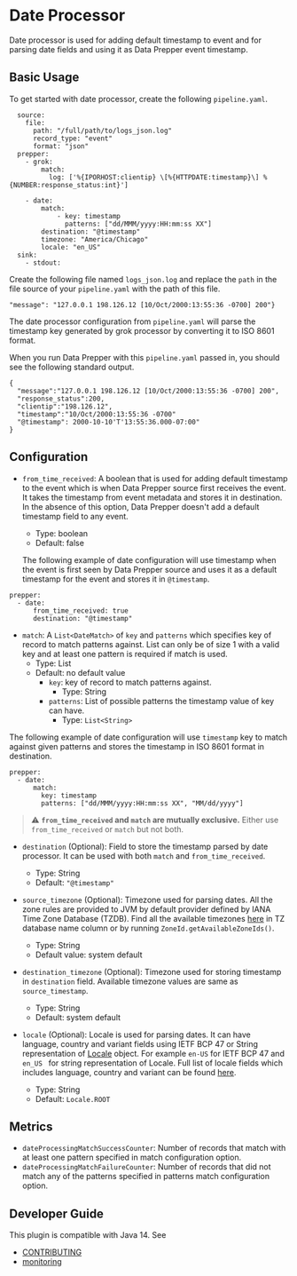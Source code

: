 # Date Processor

Date processor is used for adding default timestamp to event and for parsing date fields and using it as Data Prepper event timestamp.

## Basic Usage
To get started with date processor, create the following `pipeline.yaml`.

```
  source:
    file:
      path: "/full/path/to/logs_json.log"
      record_type: "event"
      format: "json"
  prepper:
    - grok:
        match: 
          log: ['%{IPORHOST:clientip} \[%{HTTPDATE:timestamp}\] %{NUMBER:response_status:int}']
          
    - date:
        match:
            - key: timestamp
              patterns: ["dd/MMM/yyyy:HH:mm:ss XX"] 
        destination: "@timestamp"
        timezone: "America/Chicago"
        locale: "en_US"
  sink:
    - stdout:
```
Create the following file named `logs_json.log` and replace the `path` in the file source of your `pipeline.yaml` with the path of this file.

```
"message": "127.0.0.1 198.126.12 [10/Oct/2000:13:55:36 -0700] 200"}
```

The date processor configuration from `pipeline.yaml` will parse the timestamp key generated by grok processor by converting it to ISO 8601 format.

When you run Data Prepper with this `pipeline.yaml` passed in, you should see the following standard output.
```
{ 
  "message":"127.0.0.1 198.126.12 [10/Oct/2000:13:55:36 -0700] 200",
  "response_status":200,
  "clientip":"198.126.12",
  "timestamp":"10/Oct/2000:13:55:36 -0700"
  "@timestamp": 2000-10-10'T'13:55:36.000-07:00"
}
```

## Configuration

* `from_time_received`: A boolean that is used for adding default timestamp to the event which is when Data Prepper source first receives 
  the event. It takes the timestamp from event metadata and stores it in destination. In the absence of this option, Data Prepper doesn't 
  add a default timestamp field to any event.
  
  * Type: boolean
  * Default: false

  The following example of date configuration will use timestamp when the event is first seen by Data Prepper source and uses it as a 
  default timestamp for the event and stores it in `@timestamp`.
```
prepper:
  - date:
      from_time_received: true
      destination: "@timestamp"
```

* `match`: A `List<DateMatch>` of `key` and `patterns` which specifies key of record to match patterns against. List can only be of size 1 with a 
valid key and at least one pattern is required if match is used.
  * Type: List
  * Default: no default value
    * `key`: key of record to match patterns against.
      * Type: String
    * `patterns`: List of possible patterns the timestamp value of key can have.
      * Type: `List<String>`

The following example of date configuration will use `timestamp` key to match against given patterns and stores the timestamp in ISO 8601
format in destination. 
```
prepper:
  - date:
      match:
        key: timestamp
        patterns: ["dd/MMM/yyyy:HH:mm:ss XX", "MM/dd/yyyy"]
```
> :warning: **`from_time_received` and `match` are mutually exclusive.** Either use `from_time_received` or `match` but not both.
* `destination` (Optional): Field to store the timestamp parsed by date processor. It can be used with both `match` and `from_time_received`.
  * Type: String
  * Default: `"@timestamp"`
  
* `source_timezone` (Optional): Timezone used for parsing dates. All the zone rules are provided to JVM by default provider defined by
  IANA Time Zone Database (TZDB). Find all the available timezones [here](https://en.wikipedia.org/wiki/List_of_tz_database_time_zones#List) 
  in TZ database name column or by running `ZoneId.getAvailableZoneIds()`.
  * Type: String
  * Default value: system default

* `destination_timezone` (Optional): Timezone used for storing timestamp in `destination` field. Available timezone values are same as `source_timestamp`.
  * Type: String
  * Default: system default

* `locale` (Optional): Locale is used for parsing dates. It can have language, country and variant fields using IETF BCP 47 or String 
  representation of [Locale](https://docs.oracle.com/javase/8/docs/api/java/util/Locale.html) object. For example `en-US` for IETF BCP 47 and 
  `en_US ` for string representation of Locale.
  Full list of locale fields which includes language, country and variant can be found [here](https://www.iana.org/assignments/language-subtag-registry/language-subtag-registry).
    * Type: String
    * Default: `Locale.ROOT`

## Metrics

* `dateProcessingMatchSuccessCounter`: Number of records that match with at least one pattern specified in match configuration option.
* `dateProcessingMatchFailureCounter`: Number of records that did not match any of the patterns specified in patterns match configuration option.

## Developer Guide
This plugin is compatible with Java 14. See
* [CONTRIBUTING](https://github.com/opensearch-project/data-prepper/blob/main/CONTRIBUTING.md)
* [monitoring](https://github.com/opensearch-project/data-prepper/blob/main/docs/monitoring.md)
